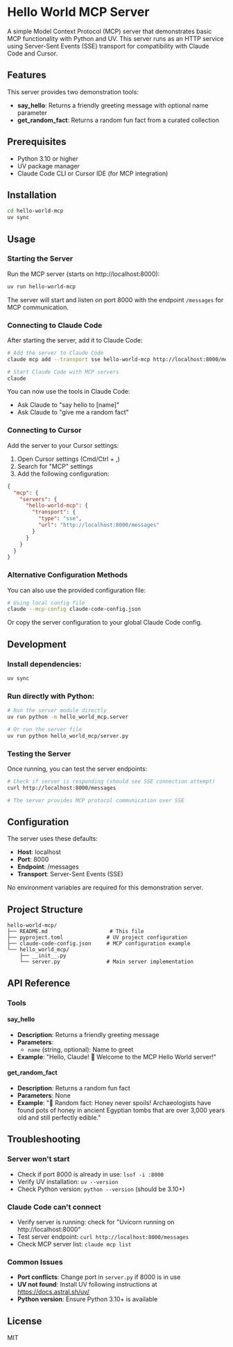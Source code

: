 # Hello World MCP Server

A simple Model Context Protocol (MCP) server that demonstrates basic MCP functionality with Python and UV. This server runs as an HTTP service using Server-Sent Events (SSE) transport for compatibility with Claude Code and Cursor.

## Features

This server provides two demonstration tools:

- **say_hello**: Returns a friendly greeting message with optional name parameter
- **get_random_fact**: Returns a random fun fact from a curated collection

## Prerequisites

- Python 3.10 or higher
- UV package manager
- Claude Code CLI or Cursor IDE (for MCP integration)

## Installation

```bash
cd hello-world-mcp
uv sync
```

## Usage

### Starting the Server

Run the MCP server (starts on http://localhost:8000):

```bash
uv run hello-world-mcp
```

The server will start and listen on port 8000 with the endpoint `/messages` for MCP communication.

### Connecting to Claude Code

After starting the server, add it to Claude Code:

```bash
# Add the server to Claude Code
claude mcp add --transport sse hello-world-mcp http://localhost:8000/messages

# Start Claude Code with MCP servers
claude
```

You can now use the tools in Claude Code:
- Ask Claude to "say hello to [name]" 
- Ask Claude to "give me a random fact"

### Connecting to Cursor

Add the server to your Cursor settings:

1. Open Cursor settings (Cmd/Ctrl + ,)
2. Search for "MCP" settings
3. Add the following configuration:

```json
{
  "mcp": {
    "servers": {
      "hello-world-mcp": {
        "transport": {
          "type": "sse",
          "url": "http://localhost:8000/messages"
        }
      }
    }
  }
}
```

### Alternative Configuration Methods

You can also use the provided configuration file:

```bash
# Using local config file
claude --mcp-config claude-code-config.json
```

Or copy the server configuration to your global Claude Code config.

## Development

### Install dependencies:

```bash
uv sync
```

### Run directly with Python:

```bash
# Run the server module directly
uv run python -m hello_world_mcp.server

# Or run the server file
uv run python hello_world_mcp/server.py
```

### Testing the Server

Once running, you can test the server endpoints:

```bash
# Check if server is responding (should see SSE connection attempt)
curl http://localhost:8000/messages

# The server provides MCP protocol communication over SSE
```

## Configuration

The server uses these defaults:
- **Host**: localhost
- **Port**: 8000
- **Endpoint**: /messages
- **Transport**: Server-Sent Events (SSE)

No environment variables are required for this demonstration server.

## Project Structure

```
hello-world-mcp/
├── README.md                    # This file
├── pyproject.toml              # UV project configuration
├── claude-code-config.json     # MCP configuration example
└── hello_world_mcp/
    ├── __init__.py
    └── server.py               # Main server implementation
```

## API Reference

### Tools

#### say_hello
- **Description**: Returns a friendly greeting message
- **Parameters**:
  - `name` (string, optional): Name to greet
- **Example**: "Hello, Claude! 👋 Welcome to the MCP Hello World server!"

#### get_random_fact
- **Description**: Returns a random fun fact
- **Parameters**: None
- **Example**: "🎲 Random fact: Honey never spoils! Archaeologists have found pots of honey in ancient Egyptian tombs that are over 3,000 years old and still perfectly edible."

## Troubleshooting

### Server won't start
- Check if port 8000 is already in use: `lsof -i :8000`
- Verify UV installation: `uv --version`
- Check Python version: `python --version` (should be 3.10+)

### Claude Code can't connect
- Verify server is running: check for "Uvicorn running on http://localhost:8000"
- Test server endpoint: `curl http://localhost:8000/messages`
- Check MCP server list: `claude mcp list`

### Common Issues
- **Port conflicts**: Change port in `server.py` if 8000 is in use
- **UV not found**: Install UV following instructions at https://docs.astral.sh/uv/
- **Python version**: Ensure Python 3.10+ is available

## License

MIT